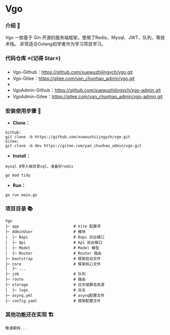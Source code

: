 # Vgo

### 介绍 📖

Vgo 一款基于 Gin 开源的服务端框架，使用了Redis、Mysql、JWT、队列、等技术栈。
非常适合Golang初学者作为学习项目学习。

### 代码仓库 ⭐(记得 Star⭐)

- Vgo-Github：https://github.com/xuewuzhiijngych/vgo.git
- Vgo-Gitee：https://gitee.com/yan_chunhao_admin/vgo.git
- 
- VgoAdmin-Github：https://github.com/xuewuzhiijngych/vgo-admin.git
- VgoAdmin-Gitee：https://gitee.com/yan_chunhao_admin/vgo-admin.git

### 安装使用步骤 📔

- **Clone：**

```text
Github:
git clone -b https://github.com/xuewuzhiijngych/vgo.git
Gitee:
git clone -b dev https://gitee.com/yan_chunhao_admin/vgo.git
```

- **Install：**

```text
mysql 8导入根目录sql、准备好redis
```

```text
go mod tidy
```

- **Run：**

```text
go run main.go
```

### 项目目录 📚

```text
Vgo
├─ app                        # Vite 配置项
├─ AdminUser                  # 模块
│  ├─ Bapi                    # Bapi 后台接口
│  ├─ Api                     # Api 前台接口
│  ├─ Model                   # Model 模型
│  ├─ Router                  # Router 路由
├─ bootstrap                  # 框架启动文件
├─ core                       # 框架核心文件
│  ├─ ...
├─ job                        # 队列
├─ route                      # 路由
├─ storage                    # 日志或静态资源
│  ├─ logs                    # 日志
├─ asynq.yml                  # asynq配置文件
├─ config.yaml                # 框架配置文件
```

### 其他功能还在实现 🏗

```text 
敬请期待...
```
